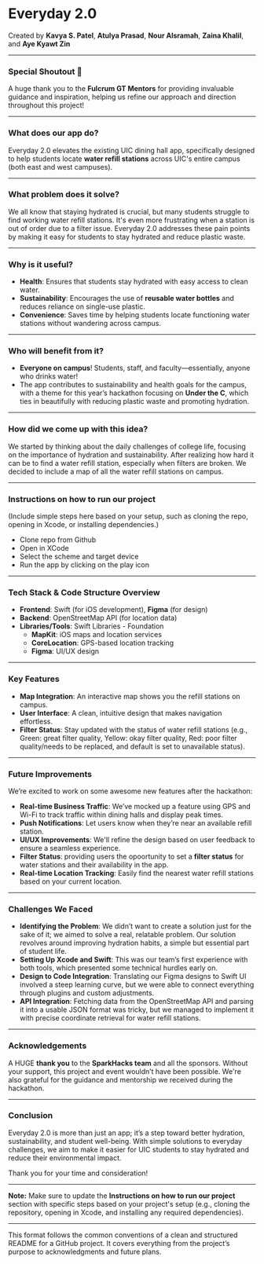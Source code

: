 # Everyday 2.0

Created by **Kavya S. Patel**, **Atulya Prasad**, **Nour Alsramah**, **Zaina Khalil**, and **Aye Kyawt Zin**

---

### **Special Shoutout** 🎉  
A huge thank you to the **Fulcrum GT Mentors** for providing invaluable guidance and inspiration, helping us refine our approach and direction throughout this project!

---

### **What does our app do?**  
Everyday 2.0 elevates the existing UIC dining hall app, specifically designed to help students locate **water refill stations** across UIC's entire campus (both east and west campuses).  

---

### **What problem does it solve?**  
We all know that staying hydrated is crucial, but many students struggle to find working water refill stations. It's even more frustrating when a station is out of order due to a filter issue.
Everyday 2.0 addresses these pain points by making it easy for students to stay hydrated and reduce plastic waste.

---

### **Why is it useful?**  
- **Health**: Ensures that students stay hydrated with easy access to clean water.
- **Sustainability**: Encourages the use of **reusable water bottles** and reduces reliance on single-use plastic.
- **Convenience**: Saves time by helping students locate functioning water stations without wandering across campus.

---

### **Who will benefit from it?**  
- **Everyone on campus**! Students, staff, and faculty—essentially, anyone who drinks water!  
- The app contributes to sustainability and health goals for the campus, with a theme for this year’s hackathon focusing on **Under the C**, which ties in beautifully with reducing plastic waste and promoting hydration.

---

### **How did we come up with this idea?**  
We started by thinking about the daily challenges of college life, focusing on the importance of hydration and sustainability. 
After realizing how hard it can be to find a water refill station, especially when filters are broken. We decided to include a map of all the water refill stations on campus.

---

### **Instructions on how to run our project**  
(Include simple steps here based on your setup, such as cloning the repo, opening in Xcode, or installing dependencies.)
- Clone repo from Github
- Open in XCode
- Select the scheme and target device
- Run the app by clicking on the play icon

---

### **Tech Stack & Code Structure Overview**

- **Frontend**: Swift (for iOS development), **Figma** (for design)
- **Backend**: OpenStreetMap API (for location data)
- **Libraries/Tools**:  Swift Libraries - Foundation
  - **MapKit**: iOS maps and location services
  - **CoreLocation**: GPS-based location tracking
  - **Figma**: UI/UX design


---

### **Key Features**  
- **Map Integration**: An interactive map shows you the refill stations on campus.
- **User Interface**: A clean, intuitive design that makes navigation effortless.
- **Filter Status**: Stay updated with the status of water refill stations (e.g., Green: great filter quality, Yellow: okay filter quality, Red: poor filter quality/needs to be replaced, and default is set to unavailable status).
  
---

### **Future Improvements**  
We’re excited to work on some awesome new features after the hackathon:
- **Real-time Business Traffic**: We’ve mocked up a feature using GPS and Wi-Fi to track traffic within dining halls and display peak times.
- **Push Notifications**: Let users know when they’re near an available refill station.
- **UI/UX Improvements**: We'll refine the design based on user feedback to ensure a seamless experience.
- **Filter Status**: providing users the opoortunity to set a **filter status** for water stations and their availability in the app.
- **Real-time Location Tracking**: Easily find the nearest water refill stations based on your current location.

---

### **Challenges We Faced**
- **Identifying the Problem**: We didn’t want to create a solution just for the sake of it; we aimed to solve a real, relatable problem. Our solution revolves around improving hydration habits, a simple but essential part of student life.
- **Setting Up Xcode and Swift**: This was our team’s first experience with both tools, which presented some technical hurdles early on.
- **Design to Code Integration**: Translating our Figma designs to Swift UI involved a steep learning curve, but we were able to connect everything through plugins and custom adjustments.
- **API Integration**: Fetching data from the OpenStreetMap API and parsing it into a usable JSON format was tricky, but we managed to implement it with precise coordinate retrieval for water refill stations.

---

### **Acknowledgements**  
A HUGE **thank you** to the **SparkHacks team** and all the sponsors. Without your support, this project and event wouldn’t have been possible. 
We're also grateful for the guidance and mentorship we received during the hackathon.

---

### **Conclusion**

Everyday 2.0 is more than just an app; it’s a step toward better hydration, sustainability, and student well-being. With simple solutions to everyday challenges, 
we aim to make it easier for UIC students to stay hydrated and reduce their environmental impact.

Thank you for your time and consideration!

---

**Note:** Make sure to update the **Instructions on how to run our project** section with specific steps based on your project's setup (e.g., cloning the repository, opening in Xcode, and installing any required dependencies).

---

This format follows the common conventions of a clean and structured README for a GitHub project. It covers everything from the project’s purpose to acknowledgments and future plans.
